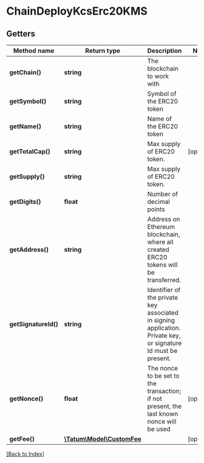 # ChainDeployKcsErc20KMS

## Getters

Method name | Return type | Description | Notes
------------ | ------------- | ------------- | -------------
**getChain()** | **string** | The blockchain to work with |
**getSymbol()** | **string** | Symbol of the ERC20 token |
**getName()** | **string** | Name of the ERC20 token |
**getTotalCap()** | **string** | Max supply of ERC20 token. | [optional]
**getSupply()** | **string** | Max supply of ERC20 token. |
**getDigits()** | **float** | Number of decimal points |
**getAddress()** | **string** | Address on Ethereum blockchain, where all created ERC20 tokens will be transferred. |
**getSignatureId()** | **string** | Identifier of the private key associated in signing application. Private key, or signature Id must be present. |
**getNonce()** | **float** | The nonce to be set to the transaction; if not present, the last known nonce will be used | [optional]
**getFee()** | [**\Tatum\Model\CustomFee**](CustomFee.md) |  | [optional]

[[Back to Index]](../index.md)
